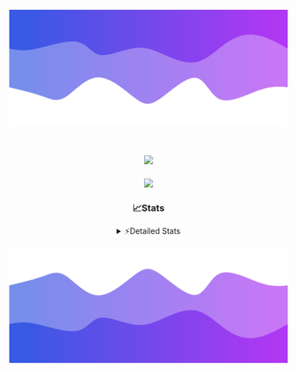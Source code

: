 ![Header](./header.png)
<div align="center">

<h1 align="center">
  <a href="https://git.io/typing-svg">
    <img src="https://readme-typing-svg.herokuapp.com/?lines=Hello,+There!+%F0%9F%91%8B;This+is+chicho.;Owner+on+Ocean;&center=true&size=25">
  </a>
</h1>
  
<p align="center">
  <img src="https://lanyard.cnrad.dev/api/852683595378196480" />
</p>

### 📈Stats
<details>
    <summary> ⚡Detailed Stats</summary>
    <br/>

<!--START_SECTION:waka-->
![Code Time](http://img.shields.io/badge/Code%20Time-720%20hrs%2030%20mins-blue)

![Profile Views](http://img.shields.io/badge/Profile%20Views-1-blue)

**🐱 My GitHub Data** 

> 📦 75.3 kB Used in GitHub's Storage 
 > 
> 🏆 21 Contributions in the Year 2024
 > 
> 🚫 Not Opted to Hire
 > 
> 📜 15 Public Repositories 
 > 
> 🔑 6 Private Repositories 
 > 
**I'm a Night 🦉** 

```text
🌞 Morning                21 commits          █░░░░░░░░░░░░░░░░░░░░░░░░   05.44 % 
🌆 Daytime                51 commits          ███░░░░░░░░░░░░░░░░░░░░░░   13.21 % 
🌃 Evening                168 commits         ███████████░░░░░░░░░░░░░░   43.52 % 
🌙 Night                  146 commits         █████████░░░░░░░░░░░░░░░░   37.82 % 
```
📅 **I'm Most Productive on Tuesday** 

```text
Monday                   23 commits          █░░░░░░░░░░░░░░░░░░░░░░░░   05.96 % 
Tuesday                  106 commits         ███████░░░░░░░░░░░░░░░░░░   27.46 % 
Wednesday                77 commits          █████░░░░░░░░░░░░░░░░░░░░   19.95 % 
Thursday                 54 commits          ███░░░░░░░░░░░░░░░░░░░░░░   13.99 % 
Friday                   41 commits          ███░░░░░░░░░░░░░░░░░░░░░░   10.62 % 
Saturday                 34 commits          ██░░░░░░░░░░░░░░░░░░░░░░░   08.81 % 
Sunday                   51 commits          ███░░░░░░░░░░░░░░░░░░░░░░   13.21 % 
```


📊 **This Week I Spent My Time On** 

```text
🕑︎ Time Zone: America/Argentina/Buenos_Aires

💬 Programming Languages: 
HTML                     5 hrs 58 mins       ███████████░░░░░░░░░░░░░░   43.03 % 
Python                   5 hrs 29 mins       ██████████░░░░░░░░░░░░░░░   39.48 % 
JavaScript               2 hrs 21 mins       ████░░░░░░░░░░░░░░░░░░░░░   17.01 % 
Other                    3 mins              ░░░░░░░░░░░░░░░░░░░░░░░░░   00.39 % 
JSON                     0 secs              ░░░░░░░░░░░░░░░░░░░░░░░░░   00.10 % 

🔥 Editors: 
VS Code                  13 hrs 53 mins      █████████████████████████   100.00 % 

🐱‍💻 Projects: 
Unknown Project          12 hrs 27 mins      ██████████████████████░░░   89.73 % 
Backend                  1 hr 25 mins        ███░░░░░░░░░░░░░░░░░░░░░░   10.27 % 

💻 Operating System: 
Windows                  13 hrs 53 mins      █████████████████████████   100.00 % 
```

**I Mostly Code in JavaScript** 

```text
JavaScript               8 repos             ███████░░░░░░░░░░░░░░░░░░   26.67 % 
HTML                     7 repos             ██████░░░░░░░░░░░░░░░░░░░   23.33 % 
C#                       2 repos             ██░░░░░░░░░░░░░░░░░░░░░░░   06.67 % 
SCSS                     1 repo              █░░░░░░░░░░░░░░░░░░░░░░░░   03.33 % 
Batchfile                1 repo              █░░░░░░░░░░░░░░░░░░░░░░░░   03.33 % 
```




 Last Updated on 12/05/2024 16:15:20 UTC
<!--END_SECTION:waka-->
</details>

![Footer](./footer.png)
